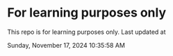 # For learning purposes only
This repo is for learning purposes only.
Last updated at

Sunday, November 17, 2024 10:35:58 AM

